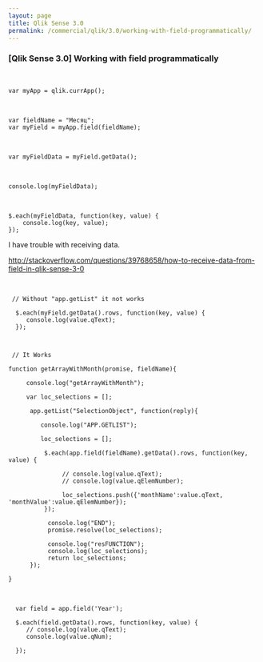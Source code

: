 ```yaml
---
layout: page
title: Qlik Sense 3.0
permalink: /commercial/qlik/3.0/working-with-field-programmatically/
---
```



### [Qlik Sense 3.0] Working with field programmatically

<br/>

	var myApp = qlik.currApp();

<br/>

	var fieldName = "Месяц";
	var myField = myApp.field(fieldName);

<br/>

	var myFieldData = myField.getData();

<br/>

	console.log(myFieldData);

<br/>

	$.each(myFieldData, function(key, value) {
		console.log(key, value);
	});


I have trouble with receiving data.  

http://stackoverflow.com/questions/39768658/how-to-receive-data-from-field-in-qlik-sense-3-0





<br/>


	 // Without "app.getList" it not works

	  $.each(myField.getData().rows, function(key, value) {
		 console.log(value.qText);
	  });



	 // It Works

	function getArrayWithMonth(promise, fieldName){

		 console.log("getArrayWithMonth");

		 var loc_selections = [];

		  app.getList("SelectionObject", function(reply){

			 console.log("APP.GETLIST");

			 loc_selections = [];

			  $.each(app.field(fieldName).getData().rows, function(key, value) {

				   // console.log(value.qText);
				   // console.log(value.qElemNumber);

				   loc_selections.push({'monthName':value.qText, 'monthValue':value.qElemNumber});
			  });

			   console.log("END");
			   promise.resolve(loc_selections);

			   console.log("resFUNCTION");
			   console.log(loc_selections);
			   return loc_selections;
		  });

	}


<br/>

      var field = app.field('Year');

	  $.each(field.getData().rows, function(key, value) {
		 // console.log(value.qText);
		 console.log(value.qNum);

	  });

